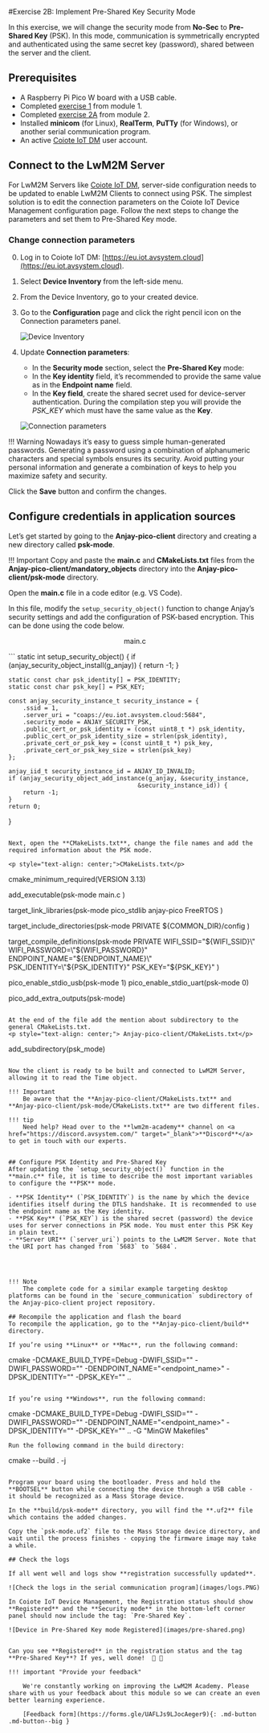 #Exercise 2B: Implement Pre-Shared Key Security Mode

In this exercise, we will change the security mode from **No-Sec** to **Pre-Shared Key** (PSK). In this mode, communication is symmetrically encrypted and authenticated using the same secret key (password), shared between the server and the client.

## Prerequisites

* A Raspberry Pi Pico W board with a USB cable.
* Completed [exercise 1](../academy/exercise1.md) from module 1.
* Completed [exercise 2A](../academy/exercise2a.md) from module 2.
* Installed **minicom** (for Linux), **RealTerm**, **PuTTy** (for Windows), or another serial communication program.
* An active [Coiote IoT DM](https://eu.iot.avsystem.cloud/) user account.

## Connect to the LwM2M Server

For LwM2M Servers like [Coiote IoT DM](https://www.avsystem.com/coiote-iot-device-management-platform/), server-side configuration needs to be updated to enable LwM2M Clients to connect using PSK. The simplest solution is to edit the connection parameters on the Coiote IoT Device Management configuration page. Follow the next steps to change the parameters and set them to Pre-Shared Key mode.


### Change connection parameters

0. Log in to Coiote IoT DM: [https://eu.iot.avsystem.cloud](https://eu.iot.avsystem.cloud).
0. Select **Device Inventory** from the left-side menu.
0. From the Device Inventory, go to your created device.
0. Go to the **Configuration** page and click the right pencil icon on the Connection parameters panel.

    ![Device Inventory](images/device_no_sec.png)

0. Update **Connection parameters**:

    - In the **Security mode** section, select the **Pre-Shared Key** mode:
    - In the **Key identity** field, it’s recommended to provide the same value as in the **Endpoint name** field.
    - In the **Key field**, create the shared secret used for device-server authentication. During the compilation step you will provide the *PSK_KEY* which must have the same value as the **Key**.

    ![Connection parameters](images/parameters_configuration.png)

!!! Warning
    Nowadays it’s easy to guess simple human-generated passwords. Generating a password using a combination of alphanumeric characters and special symbols ensures its security. Avoid putting your personal information and generate a combination of keys to help you maximize safety and security.

Click the **Save** button and confirm the changes.

## Configure credentials in application sources
Let’s get started by going to the **Anjay-pico-client** directory and creating a new directory called **psk-mode**.

!!! Important
    Copy and paste the **main.c** and **CMakeLists.txt** files from the **Anjay-pico-client/mandatory_objects** directory into the **Anjay-pico-client/psk-mode** directory.

Open the **main.c** file in a code editor (e.g. VS Code).

In this file, modify the `setup_security_object()` function to change Anjay’s security settings and add the configuration of PSK-based encryption. This can be done using the code below.

<p style="text-align: center;">main.c</p>
```
static int setup_security_object() {
    if (anjay_security_object_install(g_anjay)) {
        return -1;
    }

    static const char psk_identity[] = PSK_IDENTITY;
    static const char psk_key[] = PSK_KEY;

    const anjay_security_instance_t security_instance = {
        .ssid = 1,
        .server_uri = "coaps://eu.iot.avsystem.cloud:5684",
        .security_mode = ANJAY_SECURITY_PSK,
        .public_cert_or_psk_identity = (const uint8_t *) psk_identity,
        .public_cert_or_psk_identity_size = strlen(psk_identity),
        .private_cert_or_psk_key = (const uint8_t *) psk_key,
        .private_cert_or_psk_key_size = strlen(psk_key)
    };

    anjay_iid_t security_instance_id = ANJAY_ID_INVALID;
    if (anjay_security_object_add_instance(g_anjay, &security_instance,
                                        &security_instance_id)) {
        return -1;
    }
    return 0;
}
```

Next, open the **CMakeLists.txt**, change the file names and add the required information about the PSK mode.

<p style="text-align: center;">CMakeLists.txt</p>
```
cmake_minimum_required(VERSION 3.13)

add_executable(psk-mode
            main.c
            )

target_link_libraries(psk-mode
                    pico_stdlib
                    anjay-pico
                    FreeRTOS
                    )

target_include_directories(psk-mode PRIVATE
                        ${COMMON_DIR}/config
                        )

target_compile_definitions(psk-mode PRIVATE
                        WIFI_SSID=\"${WIFI_SSID}\"
                        WIFI_PASSWORD=\"${WIFI_PASSWORD}\"
                        ENDPOINT_NAME=\"${ENDPOINT_NAME}\"
                        PSK_IDENTITY=\"${PSK_IDENTITY}\"
                        PSK_KEY=\"${PSK_KEY}\"
                        )

pico_enable_stdio_usb(psk-mode 1)
pico_enable_stdio_uart(psk-mode 0)

pico_add_extra_outputs(psk-mode)

```

At the end of the file add the mention about subdirectory to the general CMakeLists.txt.
<p style="text-align: center;"> Anjay-pico-client/CMakeLists.txt</p>

```
add_subdirectory(psk_mode)
```

Now the client is ready to be built and connected to LwM2M Server, allowing it to read the Time object.

!!! Important
    Be aware that the **Anjay-pico-client/CMakeLists.txt** and **Anjay-pico-client/psk-mode/CMakeLists.txt** are two different files.

!!! tip
    Need help? Head over to the **lwm2m-academy** channel on <a href="https://discord.avsystem.com/" target="_blank">**Discord**</a> to get in touch with our experts.


## Configure PSK Identity and Pre-Shared Key
After updating the `setup_security_object()` function in the **main.c** file, it is time to describe the most important variables to configure the **PSK** mode.

- **PSK Identity** (`PSK_IDENTITY`) is the name by which the device identifies itself during the DTLS handshake. It is recommended to use the endpoint name as the Key identity.
- **PSK Key** (`PSK_KEY`) is the shared secret (password) the device uses for server connections in PSK mode. You must enter this PSK Key in plain text.
- **Server URI** (`server_uri`) points to the LwM2M Server. Note that the URI port has changed from `5683` to `5684`.




!!! Note
    The complete code for a similar example targeting desktop platforms can be found in the `secure_communication` subdirectory of the Anjay-pico-client project repository.

## Recompile the application and flash the board
To recompile the application, go to the **Anjay-pico-client/build** directory.

If you’re using **Linux** or **Mac**, run the following command:
```
cmake -DCMAKE_BUILD_TYPE=Debug -DWIFI_SSID="<ssid>" -DWIFI_PASSWORD="<pass>" -DENDPOINT_NAME="<endpoint_name>" -DPSK_IDENTITY="<identity>" -DPSK_KEY="<psk>" ..
```

If you’re using **Windows**, run the following command:
```
cmake -DCMAKE_BUILD_TYPE=Debug -DWIFI_SSID="<ssid>" -DWIFI_PASSWORD="<pass>" -DENDPOINT_NAME="<endpoint_name>" -DPSK_IDENTITY="<identity>" -DPSK_KEY="<psk>" .. -G "MinGW Makefiles"
```
Run the following command in the build directory:
```
cmake --build . -j
```

Program your board using the bootloader. Press and hold the **BOOTSEL** button while connecting the device through a USB cable - it should be recognized as a Mass Storage device.

In the **build/psk-mode** directory, you will find the **.uf2** file which contains the added changes.

Copy the `psk-mode.uf2` file to the Mass Storage device directory, and wait until the process finishes - copying the firmware image may take a while.

## Check the logs

If all went well and logs show **registration successfully updated**.

![Check the logs in the serial communication program](images/logs.PNG)

In Coiote IoT Device Management, the Registration status should show **Registered** and the **Security mode** in the bottom-left corner panel should now include the tag: `Pre-Shared Key`.

![Device in Pre-Shared Key mode Registered](images/pre-shared.png)


Can you see **Registered** in the registration status and the tag **Pre-Shared Key**? If yes, well done!  👏 👏

!!! important "Provide your feedback"

    We're constantly working on improving the LwM2M Academy. Please share with us your feedback about this module so we can create an even better learning experience.

    [Feedback form](https://forms.gle/UAFLJs9LJocAeger9){: .md-button .md-button--big }
